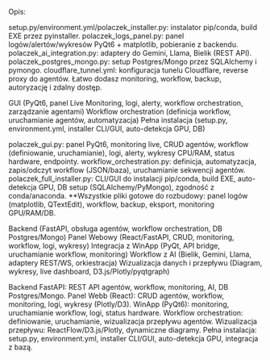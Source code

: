 Opis:

setup.py/environment.yml/polaczek_installer.py: instalator pip/conda, build EXE przez pyinstaller.
polaczek_logs_panel.py: panel logów/alertów/wykresów PyQt6 + matplotlib, pobieranie z backendu.
polaczek_ai_integration.py: adaptery do Gemini, Llama, Bielik (REST API).
polaczek_postgres_mongo.py: setup Postgres/Mongo przez SQLAlchemy i pymongo.
cloudflare_tunnel.yml: konfiguracja tunelu Cloudflare, reverse proxy do agentów.
Łatwo dodasz monitoring, workflow, backup, autoryzację i zdalny dostęp.

GUI (PyQt6, panel Live Monitoring, logi, alerty, workflow orchestration, zarządzanie agentami)
Workflow orchestration (definicja workflow, uruchamianie agentów, automatyzacja)
Pełna instalacja (setup.py, environment.yml, installer CLI/GUI, auto-detekcja GPU, DB)

polaczek_gui.py: panel PyQt6, monitoring live, CRUD agentów, workflow (definiowanie, uruchamianie), logi, alerty, wykresy CPU/RAM, status hardware, endpointy.
workflow_orchestration.py: definicja, automatyzacja, zapis/odczyt workflow (JSON/baza), uruchamianie sekwencji agentów.
polaczek_full_installer.py: CLI/GUI do instalacji pip/conda, build EXE, auto-detekcja GPU, DB setup (SQLAlchemy/PyMongo), zgodność z conda/anaconda.
**Wszystkie pliki gotowe do rozbudowy: panel logów (matplotlib, QTextEdit), workflow, backup, eksport, monitoring GPU/RAM/DB.

Backend (FastAPI, obsługa agentów, workflow orchestration, DB Postgres/Mongo)
Panel Webowy (React/FastAPI, CRUD, monitoring, workflow, logi, wykresy)
Integracja z WinApp (PyQt, API bridge, uruchamianie workflow, monitoring)
Workflow z AI (Bielik, Gemini, Llama, adaptery REST/WS, orkiestracja)
Wizualizacja danych i przepływu (Diagram, wykresy, live dashboard, D3.js/Plotly/pyqtgraph)

Backend FastAPI: REST API agentów, workflow, monitoring, AI, DB Postgres/Mongo.
Panel Webb (React): CRUD agentów, workflow, monitoring, logi, wykresy (Plotly/D3).
WinApp (PyQt6): monitoring, uruchamianie workflow, logi, status hardware.
Workflow orchestration: definiowanie, uruchamianie, wizualizacja przepływu agentów.
Wizualizacja przepływu: ReactFlow/D3.js/Plotly, dynamiczne diagramy.
Pełna instalacja: setup.py, environment.yml, installer CLI/GUI, auto-detekcja GPU, integracja z bazą.
